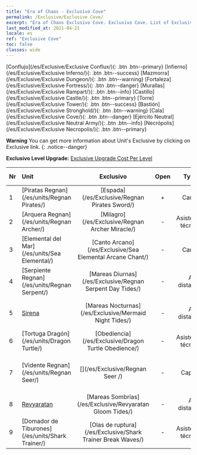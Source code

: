 ```yaml
---
title: "Era of Chaos - Exclusivo Cove"
permalink: /Exclusive/Exclusive Cove/
excerpt: "Era of Chaos Exclusivo Cove. Exclusivo Cove. List of Exclusivo Cove in Era of Chaos"
last_modified_at: 2021-04-21
locale: es
ref: "Exclusive Cove"
toc: false
classes: wide
---
```

 [Conflujo](/es/Exclusive/Exclusive Conflux/){: .btn .btn--primary} [Infierno](/es/Exclusive/Exclusive Inferno/){: .btn .btn--success} [Mazmorra](/es/Exclusive/Exclusive Dungeon/){: .btn .btn--warning} [Fortaleza](/es/Exclusive/Exclusive Fortress/){: .btn .btn--danger} [Murallas](/es/Exclusive/Exclusive Rampart/){: .btn .btn--info} [Castillo](/es/Exclusive/Exclusive Castle/){: .btn .btn--primary} [Torre](/es/Exclusive/Exclusive Tower/){: .btn .btn--success} [Bastión](/es/Exclusive/Exclusive Stronghold/){: .btn .btn--warning} [Cala](/es/Exclusive/Exclusive Cove/){: .btn .btn--danger} [Ejército Neutral](/es/Exclusive/Exclusive Neutral Army/){: .btn .btn--info} [Necrópolis](/es/Exclusive/Exclusive Necropolis/){: .btn .btn--primary} 

**Warning** You can get more information about Unit's Exclusive by clicking on Exclusive link. 
{: .notice--danger}

 **Exclusivo Level Upgrade:** [Exclusive Upgrade Cost Per Level](/Exclusive/ExclusiveUpgradeCostPerLevel/)

  | Nr |         Unit        | Exclusivo | Open  |    Type   |  Item to Rank UP      |  Aspecto   |
  |:---|:--------------------|:-------------:|:-----:|:---------:|:---------------------:|:-------:|
  | 1  | [Piratas Regnan](/es/units/Regnan Pirates/) | [Espada](/es/Exclusive/Regnan Pirates Sword/) | + | Carga | [Ficha de espada](/es/Items/con_912/) | - |
  | 2  | [Arquera Regnan](/es/units/Regnan Archer/) | [Milagro](/es/Exclusive/Regnan Archer Miracle/) | - | Asistencia técnica | - | - |
  | 3  | [Elemental del Mar](/es/units/Sea Elemental/) | [Canto Arcano](/es/Exclusive/Sea Elemental Arcane Chant/) | - | Carga | [Ficha de Canto Arcano](/es/Items/con_915/) | - |
  | 4  | [Serpiente Regnan](/es/units/Regnan Serpent/) | [Mareas Diurnas](/es/Exclusive/Regnan Serpent Day Tides/) | - | A distancia | [Ficha de Mareas Diurnas](/es/Items/con_1003/) | [Aspecto Especial de Mareas Diurnas](/es/Items/con_671/) |
  | 5  | [Sirena](/es/units/Mermaid/) | [Mareas Nocturnas](/es/Exclusive/Mermaid Night Tides/) | - | A distancia | [Ficha de Mareas Nocturnas](/es/Items/con_1004/) | [Aspecto Especial de Mareas Nocturnas](/es/Items/con_672/) |
  | 6  | [Tortuga Dragón](/es/units/Dragon Turtle/) | [Obediencia](/es/Exclusive/Dragon Turtle Obedience/) | - | Asistencia técnica | [Ficha de Obediencia](/es/Items/con_1005/) | [Aspecto Especial de Obediencia](/es/Items/con_673/) |
  | 7  | [Vidente Regnan](/es/units/Regnan Seer/) | [](/es/Exclusive/Regnan Seer /) | - | Capital | [Alma de estandarte de La ciudad del océano](/es/Items/con_1006/) | [Tool_2990709](/es/Items/con_674/) |
  | 8  | [Revyaratan](/es/units/Revyaratan/) | [Mareas Sombrías](/es/Exclusive/Revyaratan Gloom Tides/) | - | A distancia | - | - |
  | 9  | [Domador de Tiburones](/es/units/Shark Trainer/) | [Olas de ruptura](/es/Exclusive/Shark Trainer Break Waves/) | - | Asistencia técnica | - | - |
